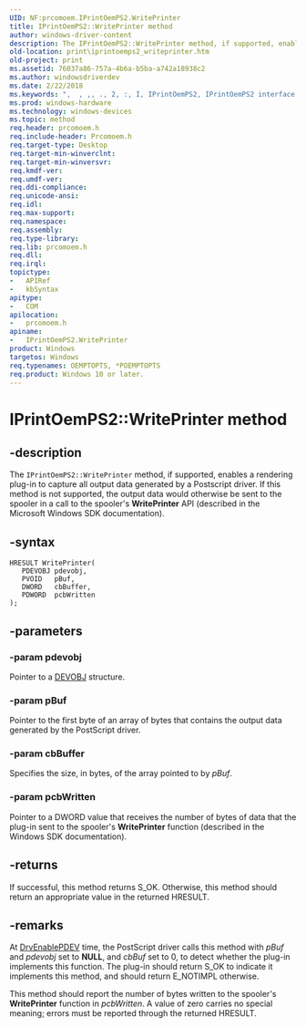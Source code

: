 ```yaml
---
UID: NF:prcomoem.IPrintOemPS2.WritePrinter
title: IPrintOemPS2::WritePrinter method
author: windows-driver-content
description: The IPrintOemPS2::WritePrinter method, if supported, enables a rendering plug-in to capture all output data generated by a Postscript driver.
old-location: print\iprintoemps2_writeprinter.htm
old-project: print
ms.assetid: 76037a86-757a-4b6a-b5ba-a742a18938c2
ms.author: windowsdriverdev
ms.date: 2/22/2018
ms.keywords: ",  , ,, ., 2, :, I, IPrintOemPS2, IPrintOemPS2 interface [Print Devices], WritePrinter method, IPrintOemPS2::WritePrinter, O, P, S, W, WritePrinter method [Print Devices], WritePrinter method [Print Devices], IPrintOemPS2 interface, WritePrinter,IPrintOemPS2.WritePrinter, e, i, m, n, prcomoem/IPrintOemPS2::WritePrinter, print.iprintoemps2_writeprinter, print_unidrv-pscript_rendering_ea50360f-7f20-443b-9b10-a64f44238666.xml, r, t"
ms.prod: windows-hardware
ms.technology: windows-devices
ms.topic: method
req.header: prcomoem.h
req.include-header: Prcomoem.h
req.target-type: Desktop
req.target-min-winverclnt: 
req.target-min-winversvr: 
req.kmdf-ver: 
req.umdf-ver: 
req.ddi-compliance: 
req.unicode-ansi: 
req.idl: 
req.max-support: 
req.namespace: 
req.assembly: 
req.type-library: 
req.lib: prcomoem.h
req.dll: 
req.irql: 
topictype:
-	APIRef
-	kbSyntax
apitype:
-	COM
apilocation:
-	prcomoem.h
apiname:
-	IPrintOemPS2.WritePrinter
product: Windows
targetos: Windows
req.typenames: OEMPTOPTS, *POEMPTOPTS
req.product: Windows 10 or later.
---
```


# IPrintOemPS2::WritePrinter method


## -description


The <code>IPrintOemPS2::WritePrinter</code> method, if supported, enables a rendering plug-in to capture all output data generated by a Postscript driver. If this method is not supported, the output data would otherwise be sent to the spooler in a call to the spooler's <b>WritePrinter</b> API (described in the Microsoft Windows SDK documentation).


## -syntax


````
HRESULT WritePrinter(
   PDEVOBJ pdevobj,
   PVOID   pBuf,
   DWORD   cbBuffer,
   PDWORD  pcbWritten
);
````


## -parameters




### -param pdevobj

Pointer to a <a href="..\printoem\ns-printoem-_devobj.md">DEVOBJ</a> structure.


### -param pBuf

Pointer to the first byte of an array of bytes that contains the output data generated by the PostScript driver.


### -param cbBuffer

Specifies the size, in bytes, of the array pointed to by <i>pBuf</i>.


### -param pcbWritten

Pointer to a DWORD value that receives the number of bytes of data that the plug-in sent to the spooler's <b>WritePrinter</b> function (described in the Windows SDK documentation).


## -returns



If successful, this method returns S_OK. Otherwise, this method should return an appropriate value in the returned HRESULT.




## -remarks



At <a href="https://msdn.microsoft.com/library/windows/hardware/ff556211">DrvEnablePDEV</a> time, the PostScript driver calls this method with <i>pBuf</i> and <i>pdevobj</i> set to <b>NULL</b>, and <i>cbBuf</i> set to 0, to detect whether the plug-in implements this function. The plug-in should return S_OK to indicate it implements this method, and should return E_NOTIMPL otherwise.

This method should report the number of bytes written to the spooler's <b>WritePrinter</b> function in <i>pcbWritten</i>. A value of zero carries no special meaning; errors must be reported through the returned HRESULT.



